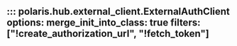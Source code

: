 ::: polaris.hub.external_client.ExternalAuthClient
    options: 
        merge_init_into_class: true
        filters: ["!create_authorization_url", "!fetch_token"]
---
